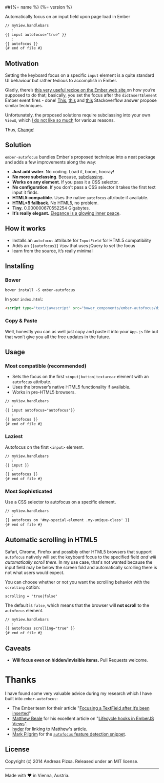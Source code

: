 ##{%= name %} {%= version %}

Automatically focus on an input field upon page load in Ember
```html
// myView.handlebars
   :
{{ input autofocus="true" }}
   :
{{ autofocus }}
{# end of file #}
``` 

## Motivation
Setting the keyboard focus on a specific `input` element is a quite standard UI behaviour but rather tedious to accomplish in Ember.

Gladly, there’s [this very useful recipe on the Ember web site ](http://emberjs.com/guides/cookbook/user_interface_and_interaction/focusing_a_textfield_after_its_been_inserted/
) on how you’re supposed to do that; basically, you set the focus after the `didInsertElement` Ember event fires - done! [This](http://stackoverflow.com/questions/9468061/how-to-focus-after-initialization-with-emberjs), [this](http://stackoverflow.com/questions/14763318/set-focus-in-an-ember-application) and [this](http://stackoverflow.com/questions/12557584/how-to-use-autofocus-with-ember-js-templates) Stackoverflow answer propose similar techniques.


Unfortunately, the proposed solutions require subclassing into your own `View`s, which [I do not like so much](http://en.wikipedia.org/wiki/Coupling_%28computer_programming%29) for various reasons.

Thus, [Change](http://31.media.tumblr.com/tumblr_lnssyhB9FW1qkmpj8o1_500.gif)!


## Solution
`ember-autofocus` bundles Ember's proposed technique into a neat package and adds a few improvements along the way:

+ **Just add water**. No coding. Load it, boom, hooray!
+ **No more subclassing**. Because, [subclassing](http://en.wikipedia.org/wiki/Coupling_%28computer_programming%29).
+ **Works on any element**. If you pass it a CSS selector.
+ **No configuration**. If you don't pass a CSS selector it takes the first text input it finds.
+ **HTML5 compatible**. Uses the native `autofocus` attribute if available.
+ **HTML<5 fallback**. No HTML5, no problem.
+ **Tiny.** 0.000000670552254 Gigabytes.
+ **It’s really elegant.** [Elegance is a glowing inner peace](https://www.goodreads.com/quotes/436052-elegance-is-a-glowing-inner-peace-grace-is-an-ability).

## How it works

+ Installs an `autofocus` attribute for `InputField` for HTML5 compatibility 
+ Adds an `{{autofocus}}` `View` that uses jQuery to set the focus
+ learn from the source, it’s really minimal


## Installing

### Bower
```
bower install -S ember-autofocus
```

In your `index.html`:

```html
<script type="text/javascript" src="bower_components/ember-autofocus/dist/ember-autofocus.min.js)"></script>
```

### Copy & Paste
Well, honestly you can as well just copy and paste it into your `App.js` file but that won’t give you all the free updates in the future.

## Usage

### Most compatible (recommended)
+ Sets the focus on the first `<input|button|textarea>` element with an `autofocus` attribute.
+ Uses the browser’s native HTML5 functionality if available.
+ Works in pre-HTML5 browsers.

```html
// myView.handlebars
   :
{{ input autofocus="autofocus"}}
   :
{{ autofocus }}
{# end of file #}
``` 

### Laziest
Autofocus on the first `<input>` element.

```html
// myView.handlebars
   :
{{ input }}
   :
{{ autofocus }}
{# end of file #}
``` 

### Most Sophisticated
Use a CSS selector to autofocus on a specific element.

```html
// myView.handlebars
   :
{{ autofocus on '#my-special-element .my-unique-class' }}
{# end of file #}
``` 

## Automatic scrolling in HTML5

Safari, Chrome, Firefox and possibly other HTML5 browsers that support `autofocus` natively will set the keyboard focus to the specified field _and will automatically scroll there_. In my use case, that's not wanted because the input field may be below the screen fold and automatically scrolling there is not what users would expect.

You can choose whether or not you want the scrolling behavior with the `scrolling` option:

`scrolling = "true|false"`

The default is `false`, which means that the browser will **not scroll** to the `autofocus` element.

```html
// myView.handlebars
   :
{{ autofocus scrolling="true" }}
{# end of file #}
```

## Caveats
- **Will focus even on hidden/invisible items.** Pull Requests welcome.


# Thanks

I have found some very valuable advice during my research which I have built into `ember-autofocus`:

+ The Ember team for their article "[Focusing a TextField after it’s been inserted](http://emberjs.com/guides/cookbook/user_interface_and_interaction/focusing_a_textfield_after_its_been_inserted/)"
+ [Matthew Beale](https://github.com/mixonic) for his excellent article on "[Lifecycle hooks in EmberJS Views](http://madhatted.com/2013/6/8/lifecycle-hooks-in-ember-js-views)".
+ [hyder](http://discuss.emberjs.com/users/hyder/activity) for linking to Matthew's article.
+ [Mark Pilgrim](https://github.com/diveintomark) for the [`autofocus` feature detection snippet](http://diveintohtml5.info/detect.html).


## License
Copyright (c) 2014 Andreas Pizsa. Released under an MIT license.

--------------------------------
Made with ❤ in Vienna, Austria.
